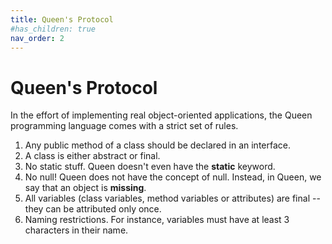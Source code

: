 ```yaml
---
title: Queen's Protocol
#has_children: true
nav_order: 2
---
```


# Queen's Protocol

In the effort of implementing real object-oriented applications, the Queen programming language comes with a strict set of rules.

1. Any public method of a class should be declared in an interface.
2. A class is either abstract or final.
3. No static stuff. Queen doesn't even have the **static** keyword.
4. No null! Queen does not have the concept of null. Instead, in Queen, we say that an object is **missing**. 
5. All variables (class variables, method variables or attributes) are final -- they can be attributed only once.
6. Naming restrictions. For instance, variables must have at least 3 characters in their name.
